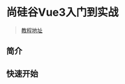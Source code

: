 # 尚硅谷Vue3入门到实战

> [教程地址](https://www.bilibili.com/video/BV1Za4y1r7KE/?spm_id_from=333.337.search-card.all.click&vd_source=f87f39b1af12eeb6301c7d9944f97ec9)

## 简介



## 快速开始

